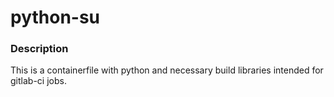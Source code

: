 # python-su


### Description
This is a containerfile with python and necessary build libraries intended for gitlab-ci jobs.